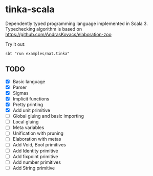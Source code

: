 # tinka-scala

Dependently typed programming language implemented in Scala 3.
Typechecking algorithm is based on https://github.com/AndrasKovacs/elaboration-zoo

Try it out:

```
sbt "run examples/nat.tinka"
```

## TODO
- [x] Basic language
- [x] Parser
- [x] Sigmas
- [x] Implicit functions
- [x] Pretty printing
- [x] Add unit primitive
- [ ] Global gluing and basic importing
- [ ] Local gluing
- [ ] Meta variables
- [ ] Unification with pruning
- [ ] Elaboration with metas
- [ ] Add Void, Bool primitives
- [ ] Add Identity primitive
- [ ] Add fixpoint primitive
- [ ] Add number primitives
- [ ] Add String primitive
